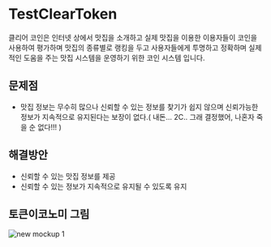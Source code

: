 # TestClearToken
클리어 코인은 인터넷 상에서 맛집을 소개하고 실제 맛집을 이용한 이용자들이 코인을 사용하여 평가하며 맛집의 종류별로 랭킹을 두고 사용자들에게 투명하고 정확하며 실제적인 도움을 주는 맛집 시스템을 운영하기 위한 코인 시스템 입니다.

## 문제점
* 맛집 정보는 무수히 많으나 신뢰할 수 있는 정보를 찾기가 쉽지 않으며 신뢰가능한 정보가 지속적으로 유지된다는 보장이 없다.( 내돈... 2C.. 그래 결정했어, 나혼자 죽을 순 없다!!! )

## 해결방안
* 신뢰할 수 있는 맛집 정보를 제공
* 신뢰할 수 있는 정보가 지속적으로 유지될 수 있도록 유지

## 토큰이코노미 그림
![new mockup 1](https://user-images.githubusercontent.com/9694344/47356844-2a08ed00-d700-11e8-9f40-58f737a799b5.png)
